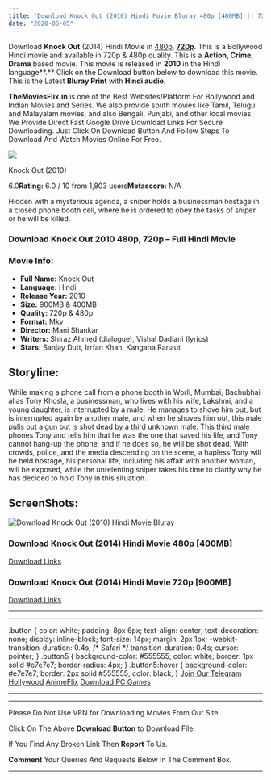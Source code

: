 ```yaml
---
title: "Download Knock Out (2010) Hindi Movie Bluray 480p [400MB] || 720p [900MB]"
date: "2020-05-05"
---
```


Download **Knock Out** (2014) Hindi Movie in [480p](https://1moviesflix.com/480p-movies/), [**720p**](https://1moviesflix.com/720p-movies/). This is a Bollywood Hindi movie and available in 720p & 480p quality. This is a **Action, Crime, Drama** based movie. This movie is released in **2010** in the Hindi language**.** Click on the Download button below to download this movie. This is the Latest **Bluray Print** with **Hindi audio**.

**TheMoviesFlix.in** is one of the Best Websites/Platform For Bollywood and Indian Movies and Series. We also provide south movies like Tamil, Telugu and Malayalam movies, and also Bengali, Punjabi, and other local movies. We Provide Direct Fast Google Drive Download Links For Secure Downloading. Just Click On Download Button And Follow Steps To Download And Watch Movies Online For Free.

[![](https://m.media-amazon.com/images/M/MV5BMzdlYTUzYTItYzIyMy00MjkwLWI4ZWMtOTFiNzAwYWY4M2Y0XkEyXkFqcGdeQXVyMzc1MDM1ODA@._V1_SX300.jpg)](https://www.imdb.com/title/tt1558578/ "Knock Out")

Knock Out (2010)

6.0**Rating:** 6.0 / 10 from 1,803 users**Metascore:** N/A

Hidden with a mysterious agenda, a sniper holds a businessman hostage in a closed phone booth cell, where he is ordered to obey the tasks of sniper or he will be killed.

### Download Knock Out 2010 480p, 720p – Full Hindi Movie

### Movie Info:

- **Full Name:** Knock Out
- **Language:** Hindi
- **Release Year:** 2010
- **Size:** 900MB & 400MB
- **Quality:** 720p & 480p
- **Format:** Mkv
- **Director:** Mani Shankar
- **Writers:** Shiraz Ahmed (dialogue), Vishal Dadlani (lyrics)
- **Stars:** Sanjay Dutt, Irrfan Khan, Kangana Ranaut

## Storyline:

While making a phone call from a phone booth in Worli, Mumbai, Bachubhai alias Tony Khosla, a businessman, who lives with his wife, Lakshmi, and a young daughter, is interrupted by a male. He manages to shove him out, but is interrupted again by another male, and when he shoves him out, this male pulls out a gun but is shot dead by a third unknown male. This third male phones Tony and tells him that he was the one that saved his life, and Tony cannot hang-up the phone, and if he does so, he will be shot dead. With crowds, police, and the media descending on the scene, a hapless Tony will be held hostage, his personal life, including his affair with another woman, will be exposed, while the unrelenting sniper takes his time to clarify why he has decided to hold Tony in this situation.

## ScreenShots:

![Download Knock Out (2010) Hindi Movie Bluray ](https://i.imgur.com/Yw3YAna.jpg)

### Download Knock Out (2014) Hindi Movie 480p \[400MB\]

[Download Links](https://1moviesflix.com?a270777880=YStTbTNuSy9ocThpdlQ2Z2lOdldZdFlCSEZKOGJHQUFTeGdKd3lQTy93eFJCVEQzdWVkYm9DQlp0eWkyaWc3VkU3bGNONVFDT2YrZHp0NTlBL25TL0VkR3dvdldHcXd1RkVUYTVidW41YXM9)

### Download Knock Out (2014) Hindi Movie 720p \[900MB\] 

[Download Links](https://1moviesflix.com?a270777880=YStTbTNuSy9ocThpdlQ2Z2lOdldZdFlCSEZKOGJHQUFTeGdKd3lQTy93eFJCVEQzdWVkYm9DQlp0eWkyaWc3VkxCSXUrcDIyMjNYbnF1NlJPZmJ6Q2tPWVpSUnk0ZXFTcGIrVnhxblZ3aUk9)

* * *

* * *

.button { color: white; padding: 8px 6px; text-align: center; text-decoration: none; display: inline-block; font-size: 14px; margin: 2px 1px; -webkit-transition-duration: 0.4s; /\* Safari \*/ transition-duration: 0.4s; cursor: pointer; } .button5 { background-color: #555555; color: white; border: 1px solid #e7e7e7; border-radius: 4px; } .button5:hover { background-color: #e7e7e7; border: 2px solid #555555; color: black; } [Join Our Telegram](http://gdrivepro.xyz/join.php) [Hollywood](https://moviesverse.com/) [AnimeFlix](https://animeflix.in/) [Download PC Games](https://gamesflix.net/)  

* * *

* * *

  

Please Do Not Use VPN for Downloading Movies From Our Site.

Click On The Above **Download Button** to Download File.

If You Find Any Broken Link Then **Report** To Us.

**Comment** Your Queries And Requests Below In The Comment Box.

* * *
